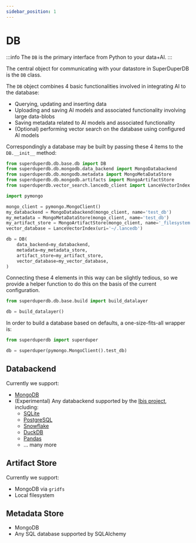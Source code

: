 ```yaml
---
sidebar_position: 1
---
```


# DB

:::info
The `DB` is the primary interface from Python to your data+AI.
:::

The central object for communicating with your datastore in SuperDuperDB is the `DB` class.

The `DB` object combines 4 basic functionalities involved in integrating AI to the database:

- Querying, updating and inserting data 
- Uploading and saving AI models and associated functionality involving large data-blobs
- Saving metadata related to AI models and associated functionality
- (Optional) performing vector search on the database using configured AI models

Correspondingly a database may be built by passing these 4 items to the `DB.__init__` method:

```python
from superduperdb.db.base.db import DB
from superduperdb.db.mongodb.data_backend import MongoDatabackend
from superduperdb.db.mongodb.metadata import MongoMetaDataStore
from superduperdb.db.mongodb.artifacts import MongoArtifactStore
from superduperdb.vector_search.lancedb_client import LanceVectorIndex

import pymongo

mongo_client = pymongo.MongoClient()
my_databackend = MongoDatabackend(mongo_client, name='test_db')
my_metadata = MongoMetaDataStore(mongo_client, name='test_db')
my_artifact_store = MongoArtifactStore(mongo_client, name='_filesystem:test_db')
vector_database = LanceVectorIndex(uri='~/.lancedb')

db = DB(
    data_backend=my_databackend,
    metadata=my_metadata_store,
    artifact_store=my_artifact_store,
    vector_database=my_vector_database,
)
```

Connecting these 4 elements in this way can be slightly tedious, so we provide a helper function to do this on 
the basis of the current configuration.

```python
from superduperdb.db.base.build import build_datalayer

db = build_datalayer()
```

In order to build a database based on defaults, a one-size-fits-all wrapper is:

```python
from superduperdb import superduper

db = superduper(pymongo.MongoClient().test_db)
```

## Databackend

Currently we support:

- [MongoDB](https://www.mongodb.com/)
- (Experimental) Any databackend supported by the [Ibis project](https://ibis-project.org/), including:
  - [SQLite](https://www.sqlite.org/index.html)
  - [PostgreSQL](https://www.postgresql.org/)
  - [Snowflake](https://www.snowflake.com/en/)
  - [DuckDB](https://duckdb.org/)
  - [Pandas](https://pandas.pydata.org/)
  - ... many more

## Artifact Store

Currently we support:
- MongoDB via `gridfs`
- Local filesystem

## Metadata Store

- MongoDB
- Any SQL database supported by SQLAlchemy